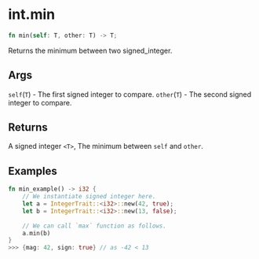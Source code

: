 # int.min

```rust
fn min(self: T, other: T) -> T;
```

Returns the minimum between two signed\_integer.

## Args

`self`(`T`) - The first signed integer to compare.
`other`(`T`) - The second signed integer to compare.

## Returns

A signed integer `<T>`, The minimum between `self` and `other`.

## Examples


```rust
fn min_example() -> i32 {
    // We instantiate signed integer here.
    let a = IntegerTrait::<i32>::new(42, true);
    let b = IntegerTrait::<i32>::new(13, false);
    
    // We can call `max` function as follows.
    a.min(b)
}
>>> {mag: 42, sign: true} // as -42 < 13
```
